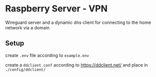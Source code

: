 # Raspberry Server - VPN

Wireguard server and a dynamic dns client for connecting to the home network via a domain

## Setup

create `.env` file according to `example.env`

create a `ddclient.conf` according to https://ddclient.net/ and place in `./config/ddclient/`
